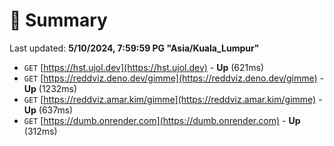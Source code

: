 # 📖 Summary
Last updated: **5/10/2024, 7:59:59 PG "Asia/Kuala_Lumpur"**

- `GET` [https://hst.ujol.dev](https://hst.ujol.dev) - **Up** (621ms)
- `GET` [https://reddviz.deno.dev/gimme](https://reddviz.deno.dev/gimme) - **Up** (1232ms)
- `GET` [https://reddviz.amar.kim/gimme](https://reddviz.amar.kim/gimme) - **Up** (637ms)
- `GET` [https://dumb.onrender.com](https://dumb.onrender.com) - **Up** (312ms)
